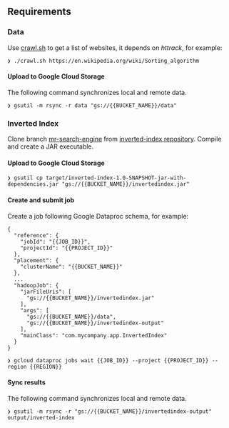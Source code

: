 ## Requirements

### Data

Use [crawl.sh](./crawl.sh) to get a list of websites, it depends on _httrack_, for example:

```
❯ ./crawl.sh https://en.wikipedia.org/wiki/Sorting_algorithm
```

#### Upload to Google Cloud Storage

The following command synchronizes local and remote data.

```
❯ gsutil -m rsync -r data "gs://{{BUCKET_NAME}}/data"
```

### Inverted Index

Clone branch [mr-search-engine](https://github.com/sharon1160/inverted-index/tree/mr-search-engine) from [inverted-index repository](https://github.com/sharon1160/inverted-index). Compile and create a JAR executable.

#### Upload to Google Cloud Storage

```
❯ gsutil cp target/inverted-index-1.0-SNAPSHOT-jar-with-dependencies.jar "gs://{{BUCKET_NAME}}/invertedindex.jar"
```

#### Create and submit job

Create a job following Google Dataproc schema, for example:

```
{
  "reference": {
    "jobId": "{{JOB_ID}}",
    "projectId": "{{PROJECT_ID}}"
  },
  "placement": {
    "clusterName": "{{BUCKET_NAME}}"
  },
  ...
  "hadoopJob": {
    "jarFileUris": [
      "gs://{{BUCKET_NAME}}/invertedindex.jar"
    ],
    "args": [
      "gs://{{BUCKET_NAME}}/data",
      "gs://{{BUCKET_NAME}}/invertedindex-output"
    ],
    "mainClass": "com.mycompany.app.InvertedIndex"
  }
}
```

```
❯ gcloud dataproc jobs wait {{JOB_ID}} --project {{PROJECT_ID}} --region {{REGION}}
```

#### Sync results

The following command synchronizes local and remote data.

```
❯ gsutil -m rsync -r "gs://{{BUCKET_NAME}}/invertedindex-output" output/inverted-index
```

